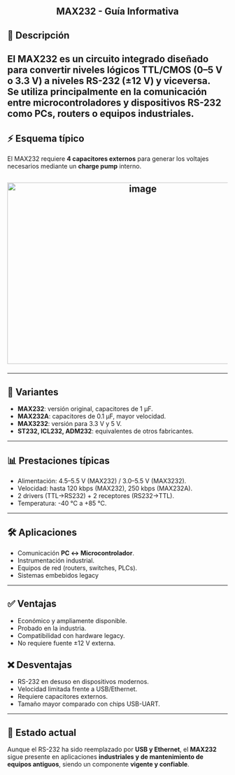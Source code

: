 ## <h2><p align="center"> <b> MAX232 - Guía Informativa  </b> </h2> 

## 📖 Descripción

El MAX232 es un circuito integrado diseñado para convertir niveles lógicos TTL/CMOS (0–5 V o 3.3 V) a niveles RS-232 (±12 V) y viceversa.  
Se utiliza principalmente en la comunicación entre microcontroladores y dispositivos RS-232 como PCs, routers o equipos industriales.
---
## ⚡ Esquema típico
El MAX232 requiere **4 capacitores externos** para generar los voltajes necesarios mediante un **charge pump** interno.
<h2><p align="center"> <b> <img width="604" height="415" alt="image" src="https://github.com/user-attachments/assets/b8a6798b-378b-4e8d-8abf-025d4a5ef54a" /> </b> </h2> 

---
## 🔎 Variantes
- **MAX232**: versión original, capacitores de 1 µF.
- **MAX232A**: capacitores de 0.1 µF, mayor velocidad.
- **MAX3232**: versión para 3.3 V y 5 V.
- **ST232, ICL232, ADM232**: equivalentes de otros fabricantes.
---
## 📊 Prestaciones típicas
- Alimentación: 4.5–5.5 V (MAX232) / 3.0–5.5 V (MAX3232).
- Velocidad: hasta 120 kbps (MAX232), 250 kbps (MAX232A).
- 2 drivers (TTL→RS232) + 2 receptores (RS232→TTL).
- Temperatura: -40 °C a +85 °C.
---
## 🛠️ Aplicaciones
- Comunicación **PC ↔ Microcontrolador**.
- Instrumentación industrial.
- Equipos de red (routers, switches, PLCs).
- Sistemas embebidos legacy
---
## ✅ Ventajas
- Económico y ampliamente disponible.
- Probado en la industria.
- Compatibilidad con hardware legacy.
- No requiere fuente ±12 V externa.
## ❌ Desventajas
- RS-232 en desuso en dispositivos modernos.
- Velocidad limitada frente a USB/Ethernet.
- Requiere capacitores externos.
- Tamaño mayor comparado con chips USB-UART.
---
## 📌 Estado actual
Aunque el RS-232 ha sido reemplazado por **USB y Ethernet**, el **MAX232** sigue presente en aplicaciones **industriales y de mantenimiento de equipos antiguos**, siendo un componente **vigente y confiable**.
